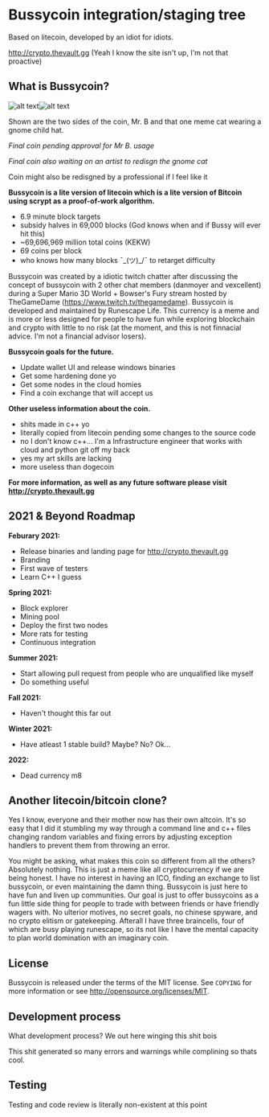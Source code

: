 Bussycoin integration/staging tree
================================
Based on litecoin, developed by an idiot for idiots. 

http://crypto.thevault.gg (Yeah I know the site isn't up, I'm not that proactive)


What is Bussycoin?
----------------
![alt text](https://i.imgur.com/6gzlETu.png)![alt text](https://i.imgur.com/8OXEZ0O.png)

Shown are the two sides of the coin, Mr. B and that one meme cat wearing a gnome child hat.

*Final coin pending approval for Mr B. usage*

*Final coin also waiting on an artist to redisgn the gnome cat*

Coin might also be redisgned by a professional if I feel like it

**Bussycoin is a lite version of litecoin which is a lite version of Bitcoin using scrypt as a proof-of-work algorithm.**
 - 6.9 minute block targets
 - subsidy halves in 69,000 blocks (God knows when and if Bussy will ever hit this)
 - ~69,696,969 million total coins (KEKW)
 - 69 coins per block
 - who knows how many blocks ¯\_(ツ)_/¯  to retarget difficulty

Bussycoin was created by a idiotic twitch chatter after discussing the concept of bussycoin with 2 other chat members (danmoyer and vexcellent) during a Super Mario 3D World + Bowser's Fury stream hosted by TheGameDame (https://www.twitch.tv/thegamedame). Bussycoin is developed and maintained by Runescape Life. This currency is a meme and is more or less designed for people to have fun while exploring blockchain and crypto with little to no risk (at the moment, and this is not finnacial advice. I'm not a financial advisor losers).

**Bussycoin goals for the future.**
 - Update wallet UI and release windows binaries
 - Get some hardening done yo
 - Get some nodes in the cloud homies
 - Find a coin exchange that will accept us


**Other useless information about the coin.**
 - shits made in c++ yo
 - literally copied from litecoin pending some changes to the source code
 - no I don't know c++... I'm a Infrastructure engineer that works with cloud and python git off my back
 - yes my art skills are lacking
 - more useless than dogecoin

**For more information, as well as any future software please visit http://crypto.thevault.gg**

2021 & Beyond Roadmap
-------
**Feburary 2021:**
 - Release binaries and landing page for http://crypto.thevault.gg
 - Branding 
 - First wave of testers
 - Learn C++ I guess

**Spring 2021:**
 - Block explorer
 - Mining pool
 - Deploy the first two nodes
 - More rats for testing
 - Continuous integration

**Summer 2021:**
 - Start allowing pull request from people who are unqualified like myself
 - Do something useful

**Fall 2021:**
 - Haven't thought this far out

**Winter 2021:**
 - Have atleast 1 stable build? Maybe? No? Ok...

**2022:**
 - Dead currency m8



Another litecoin/bitcoin clone?
-------------------------------
Yes I know, everyone and their mother now has their own altcoin. It's so easy that I did it stumbling my way through a command line and c++ files changing random variables and fixing errors by adjusting exception handlers to prevent them from throwing an error. 

You might be asking, what makes this coin so different from all the others? Absolutely nothing. This is just a meme like all cryptocurrency if we are being honest. I have no interest in having an ICO, finding an exchange to list bussycoin, or even maintaining the damn thing. Bussycoin is just here to have fun and liven up communities. Our goal is just to offer bussycoins as a fun little side thing for people to trade with between friends or have friendly wagers with. No ulterior motives, no secret goals, no chinese spyware, and no crypto elitism or gatekeeping. Afterall I have three braincells, four of which are busy playing runescape, so its not like I have the mental capacity to plan world domination with an imaginary coin.

License
-------

Bussycoin is released under the terms of the MIT license. See `COPYING` for more
information or see http://opensource.org/licenses/MIT.

Development process
-------------------

What development process? We out here winging this shit bois

This shit generated so many errors and warnings while complining so thats cool.

Testing
-------

Testing and code review is literally non-existent at this point

